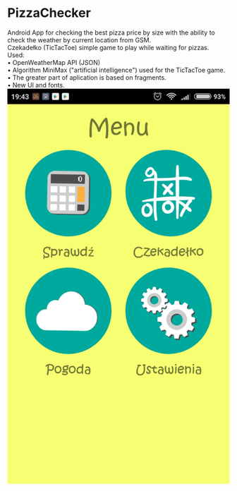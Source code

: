 # PizzaChecker
Android App for checking the best pizza price by size with the ability to check the weather by current location from GSM. <br />
Czekadełko (TicTacToe) simple game to play while waiting for pizzas. <br />
Used: <br />
• OpenWeatherMap API (JSON) <br />
• Algorithm MiniMax ("artificial intelligence") used for the TicTacToe game. <br />
• The greater part of aplication is based on fragments. <br />
• New UI and fonts. <br />
![alt text](https://github.com/bartekhejke/PizzaChecker/blob/master/menu_page.png) <br />
<br />
